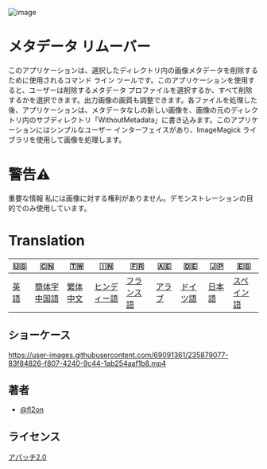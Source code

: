 ![image](https://github.com/user-attachments/assets/af677ca5-b660-4bb7-9421-fde3bf73dd7f)

# メタデータ リムーバー

このアプリケーションは、選択したディレクトリ内の画像メタデータを削除するために使用されるコマンド ライン ツールです。このアプリケーションを使用すると、ユーザーは削除するメタデータ プロファイルを選択するか、すべて削除するかを選択できます。出力画像の画質も調整できます。各ファイルを処理した後、アプリケーションは、メタデータなしの新しい画像を、画像の元のディレクトリ内のサブディレクトリ「WithoutMetadata」に書き込みます。このアプリケーションにはシンプルなユーザー インターフェイスがあり、ImageMagick ライブラリを使用して画像を処理します。

# 警告⚠️

重要な情報 私には画像に対する権利がありません。デモンストレーションの目的でのみ使用しています。

# Translation

| 🇺🇸            | 🇨🇳                      | 🇹🇼                    | 🇮🇳                   | 🇫🇷                  | 🇦🇪                | 🇩🇪                 | 🇯🇵                | 🇪🇸                  |
| --------------- | ------------------------- | ----------------------- | ---------------------- | --------------------- | ------------------- | -------------------- | ------------------- | --------------------- |
| [英語](README.md) | [簡体字中国語](README.zh-CN.md) | [繁体中文](README.zh-TW.md) | [ヒンディー語](README.hi.md) | [フランス語](README.fr.md) | [アラブ](README.ar.md) | [ドイツ語](README.de.md) | [日本語](README.ja.md) | [スペイン語](README.es.md) |

## ショーケース

<https://user-images.githubusercontent.com/69091361/235879077-83f84826-f807-4240-9c44-1ab254aaf1b8.mp4>

## 著者

-   [@fl2on](https://www.github.com/fl2on)

## ライセンス

[アパッチ2.0](https://choosealicense.com/licenses/apache-2.0/)
